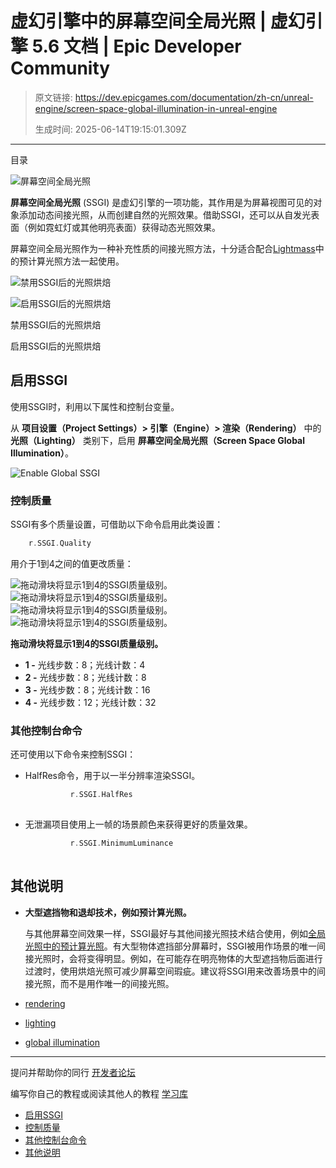# 虚幻引擎中的屏幕空间全局光照 | 虚幻引擎 5.6 文档 | Epic Developer Community

> 原文链接: https://dev.epicgames.com/documentation/zh-cn/unreal-engine/screen-space-global-illumination-in-unreal-engine
> 
> 生成时间: 2025-06-14T19:15:01.309Z

---

目录

![屏幕空间全局光照](https://dev.epicgames.com/community/api/documentation/image/014633db-5785-471d-887b-dee9bcce69f1?resizing_type=fill&width=1920&height=335)

**屏幕空间全局光照** (SSGI) 是虚幻引擎的一项功能，其作用是为屏幕视图可见的对象添加动态间接光照，从而创建自然的光照效果。借助SSGI，还可以从自发光表面（例如霓虹灯或其他明亮表面）获得动态光照效果。

屏幕空间全局光照作为一种补充性质的间接光照方法，十分适合配合[Lightmass](/documentation/zh-cn/unreal-engine/global-illumination-in-unreal-engine)中的预计算光照方法一起使用。

![禁用SSGI后的光照烘焙](https://d1iv7db44yhgxn.cloudfront.net/documentation/images/b40846c6-a6cc-4a74-a84d-74189d4c531e/01-screen-space-disabled.png)

![启用SSGI后的光照烘焙](https://d1iv7db44yhgxn.cloudfront.net/documentation/images/9b689d45-d7d4-41bc-afb5-ee88521eb9f4/02-screen-space-enabled.png)

禁用SSGI后的光照烘焙

启用SSGI后的光照烘焙

## 启用SSGI

使用SSGI时，利用以下属性和控制台变量。

从 **项目设置（Project Settings）> 引擎（Engine）> 渲染（Rendering）** 中的 **光照（Lighting）** 类别下，启用 **屏幕空间全局光照（Screen Space Global Illumination）**。

![Enable Global SSGI](https://d1iv7db44yhgxn.cloudfront.net/documentation/images/11db997b-bf30-41bd-b991-3203c6ea6c3d/03-screen-space-enable-ssgi.png)

### 控制质量

SSGI有多个质量设置，可借助以下命令启用此类设置：

```cpp
	r.SSGI.Quality

```

用介于1到4之间的值更改质量：

   ![拖动滑块将显示1到4的SSGI质量级别。](https://d1iv7db44yhgxn.cloudfront.net/documentation/images/bde4fa48-6858-48ec-9f81-017dc70bb6da/04-screen-space-quality-1.png) ![拖动滑块将显示1到4的SSGI质量级别。](https://d1iv7db44yhgxn.cloudfront.net/documentation/images/4cb551ba-7af9-4e52-b7c0-41061ac56849/05-screen-space-quality-2.png) ![拖动滑块将显示1到4的SSGI质量级别。](https://d1iv7db44yhgxn.cloudfront.net/documentation/images/7899b173-4d80-4ca7-aef0-2c7986d45d02/06-screen-space-quality-3.png) ![拖动滑块将显示1到4的SSGI质量级别。](https://d1iv7db44yhgxn.cloudfront.net/documentation/images/172d2cca-030d-4975-a4f0-c2bdc75da1a3/07-screen-space-quality-4.png)

**拖动滑块将显示1到4的SSGI质量级别。**

-   **1 -** 光线步数：8；光线计数：4
-   **2 -** 光线步数：8；光线计数：8
-   **3 -** 光线步数：8；光线计数：16
-   **4 -** 光线步数：12；光线计数：32

### 其他控制台命令

还可使用以下命令来控制SSGI：

-   HalfRes命令，用于以一半分辨率渲染SSGI。
    
    ```cpp
              r.SSGI.HalfRes
    		
    ```
    
-   无泄漏项目使用上一帧的场景颜色来获得更好的质量效果。
    
    ```cpp
              r.SSGI.MinimumLuminance
    		
    ```
    

## 其他说明

-   **大型遮挡物和退却技术，例如预计算光照。**
    
    与其他屏幕空间效果一样，SSGI最好与其他间接光照技术结合使用，例如[全局光照中的预计算光照](/documentation/zh-cn/unreal-engine/global-illumination-in-unreal-engine)。有大型物体遮挡部分屏幕时，SSGI被用作场景的唯一间接光照时，会将变得明显。例如，在可能存在明亮物体的大型遮挡物后面进行过渡时，使用烘焙光照可减少屏幕空间瑕疵。建议将SSGI用来改善场景中的间接光照，而不是用作唯一的间接光照。
    

-   [rendering](https://dev.epicgames.com/community/search?query=rendering)
-   [lighting](https://dev.epicgames.com/community/search?query=lighting)
-   [global illumination](https://dev.epicgames.com/community/search?query=global%20illumination)

* * *

提问并帮助你的同行 [开发者论坛](https://forums.unrealengine.com/categories?tag=unreal-engine)

编写你自己的教程或阅读其他人的教程 [学习库](https://dev.epicgames.com/community/unreal-engine/learning)

-   [启用SSGI](/documentation/zh-cn/unreal-engine/screen-space-global-illumination-in-unreal-engine#%E5%90%AF%E7%94%A8ssgi)
-   [控制质量](/documentation/zh-cn/unreal-engine/screen-space-global-illumination-in-unreal-engine#%E6%8E%A7%E5%88%B6%E8%B4%A8%E9%87%8F)
-   [其他控制台命令](/documentation/zh-cn/unreal-engine/screen-space-global-illumination-in-unreal-engine#%E5%85%B6%E4%BB%96%E6%8E%A7%E5%88%B6%E5%8F%B0%E5%91%BD%E4%BB%A4)
-   [其他说明](/documentation/zh-cn/unreal-engine/screen-space-global-illumination-in-unreal-engine#%E5%85%B6%E4%BB%96%E8%AF%B4%E6%98%8E)